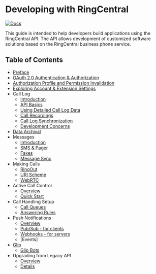 # Developing with RingCentral

[![Docs][docs-readthedocs-svg]][docs-readthedocs-link]

This guide is intended to help developers build applications using the RingCentral API. The API allows development of customized software solutions based on the RingCentral business phone service.

## Table of Contents
* [Preface](docs/index.md)
* [OAuth 2.0 Authentication & Authorization](docs/oauth.md)
* [Authorization Profile and Permission Invalidation](docs/authorization_profile.md)
* [Exploring Account & Extension Settings](docs/account_extension.md)
* Call Log
    * [Introduction](docs/calllog_introduction.md)
    * [API Basics](docs/calllog_api-basics.md)
    * [Using Detailed Call Log Data](docs/calllog_detailed-call-logs.md)
    * [Call Recordings](docs/calllog_call-recordings.md)
    * [Call Log Synchronization](docs/calllog_sync.md)
    * [Development Concerns](docs/calllog_development-concerns.md)
* [Data Archival](docs/data-archival.md)
* Messages
    * [Introduction](docs/messages_introduction.md)
    * [SMS & Pager](docs/messages_sms-and-pager.md)
    * [Faxes](docs/messages_faxes.md)
    * [Message Sync](docs/messages_sync.md)
* Making Calls
    * [RingOut](docs/ring_out.md)
    * [URI Scheme](docs/uri_scheme.md)
    * [WebRTC](docs/webRTC.md)
* Active Call Control
    * [Overview](docs/active_call_control_overview.md)
    * [Quick Start](docs/active_call_control_quick_start.md)
* Call Handling Setup
    * [Call Queues](docs/call_queue.md)
    * [Answering Rules](docs/answering_rules.md)
* Push Notifications
    * [Overview](docs/notifications_overview.md)
    * [Pub/Sub - for clients](docs/notifications_pubsub.md)
    * [Webhooks - for servers](docs/notifications_webhooks.md)
    * [Events]
* [Glip](docs/glip_api.md)
    * [Glip Bots](docs/glip_bots.md)
* Upgrading from Legacy API
    * [Overview](docs/legacy_api_upgrade.md)
    * [Details](docs/legacy_api_upgrade_details.md)

 [docs-readthedocs-svg]: https://img.shields.io/badge/docs-readthedocs-blue.svg
 [docs-readthedocs-link]: http://ringcentral-api-docs.readthedocs.org/
